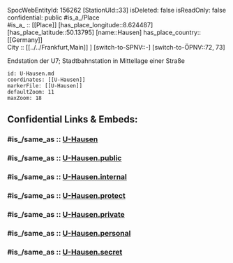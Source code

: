 ﻿---
location:
- 50.13795
- 8.624487
mapmarker: subway
mapzoom:
- 8
- 18
tags:
- geo/station/subway
type: Station
---

SpocWebEntityId: 156262
[StationUId::33] 
isDeleted: false
isReadOnly: false
confidential: public
#is_a_/Place  
#is_a_ :: [[Place]] 
[has_place_longitude::8.624487] 
[has_place_latitude::50.13795] 
[name::Hausen] 
has_place_country:: [[Germany]]  
City :: [[../../Frankfurt,Main]] ] 
[switch-to-SPNV::-] 
[switch-to-ÖPNV::72, 73] 

Endstation der U7; Stadtbahnstation in Mittellage einer Straße

```leaflet
id: U-Hausen.md
coordinates: [[U-Hausen]] 
markerFile: [[U-Hausen]] 
defaultZoom: 11 
maxZoom: 18
```


## Confidential Links & Embeds: 

### #is_/same_as :: [U-Hausen](U-Hausen.md) 

### #is_/same_as :: [U-Hausen.public](/_public/Earth/Continent/Europe/Europe~Central/Germany/Germany~West/Hessen/counties~Hessen/Frankfurt~Main/Stations-FFM~U/U-Hausen.public.md) 

### #is_/same_as :: [U-Hausen.internal](/_internal/Earth/Continent/Europe/Europe~Central/Germany/Germany~West/Hessen/counties~Hessen/Frankfurt~Main/Stations-FFM~U/U-Hausen.internal.md) 

### #is_/same_as :: [U-Hausen.protect](/_protect/Earth/Continent/Europe/Europe~Central/Germany/Germany~West/Hessen/counties~Hessen/Frankfurt~Main/Stations-FFM~U/U-Hausen.protect.md) 

### #is_/same_as :: [U-Hausen.private](/_private/Earth/Continent/Europe/Europe~Central/Germany/Germany~West/Hessen/counties~Hessen/Frankfurt~Main/Stations-FFM~U/U-Hausen.private.md) 

### #is_/same_as :: [U-Hausen.personal](/_personal/Earth/Continent/Europe/Europe~Central/Germany/Germany~West/Hessen/counties~Hessen/Frankfurt~Main/Stations-FFM~U/U-Hausen.personal.md) 

### #is_/same_as :: [U-Hausen.secret](/_secret/Earth/Continent/Europe/Europe~Central/Germany/Germany~West/Hessen/counties~Hessen/Frankfurt~Main/Stations-FFM~U/U-Hausen.secret.md)

